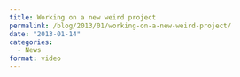 ```yaml
---
title: Working on a new weird project
permalink: /blog/2013/01/working-on-a-new-weird-project/
date: "2013-01-14"
categories:
  - News
format: video
---
```

